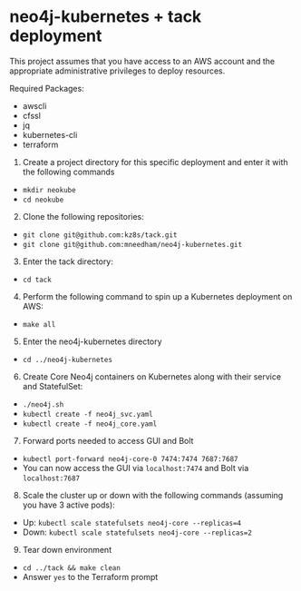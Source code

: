 # neo4j-kubernetes + tack deployment

This project assumes that you have access to an AWS account and the appropriate administrative privileges to deploy resources.

Required Packages:
* awscli
* cfssl
* jq
* kubernetes-cli
* terraform

1. Create a project directory for  this specific deployment and enter it with the following commands
  * `mkdir neokube`
  * `cd neokube`
2. Clone the following repositories:
  * `git clone git@github.com:kz8s/tack.git`
  * `git clone git@github.com:mneedham/neo4j-kubernetes.git`
3. Enter the tack directory:
  * `cd tack`
4. Perform the following command to spin up a Kubernetes deployment on AWS:
  * `make all`
5. Enter the neo4j-kubernetes directory
  * `cd ../neo4j-kubernetes`
6. Create Core Neo4j containers on Kubernetes along with their service and StatefulSet:
  * `./neo4j.sh`
  * `kubectl create -f neo4j_svc.yaml`
  * `kubectl create -f neo4j_core.yaml`
7. Forward ports needed to access GUI and Bolt
  * `kubectl port-forward neo4j-core-0 7474:7474 7687:7687`
  * You can now access the GUI via `localhost:7474` and Bolt via `localhost:7687`
8. Scale the cluster up or down with the following commands (assuming you have 3 active pods):
  * Up: `kubectl scale statefulsets neo4j-core --replicas=4`
  * Down: `kubectl scale statefulsets neo4j-core --replicas=2`
9. Tear down environment
  * `cd ../tack && make clean`
  * Answer `yes` to the Terraform prompt
